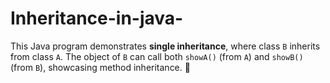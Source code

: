 # Inheritance-in-java-
This Java program demonstrates **single inheritance**, where class `B` inherits from class `A`. The object of `B` can call both `showA()` (from `A`) and `showB()` (from `B`), showcasing method inheritance. 🚀
